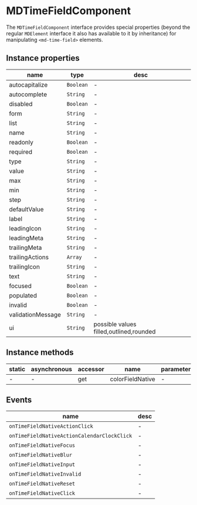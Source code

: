 # MDTimeFieldComponent
The `MDTimeFieldComponent` interface provides special properties (beyond the regular `MDElement` interface it also has available to it by inheritance) for manipulating `<md-time-field>` elements.

## Instance properties

name|type|desc
---|---|---
autocapitalize|`Boolean`|-
autocomplete|`String`|-
disabled|`Boolean`|-
form|`String`|-
list|`String`|-
name|`String`|-
readonly|`Boolean`|-
required|`Boolean`|-
type|`String`|-
value|`String`|-
max|`String`|-
min|`String`|-
step|`String`|-
defaultValue|`String`|-
label|`String`|-
leadingIcon|`String`|-
leadingMeta|`String`|-
trailingMeta|`String`|-
trailingActions|`Array`|-
trailingIcon|`String`|-
text|`String`|-
focused|`Boolean`|-
populated|`Boolean`|-
invalid|`Boolean`|-
validationMessage|`String`|-
ui|`String`|possible values filled,outlined,rounded

## Instance methods

static|asynchronous|accessor|name|parameters
---|---|---|---|---
-|-|get |colorFieldNative|-

## Events

name|desc
---|---
`onTimeFieldNativeActionClick`|-
`onTimeFieldNativeActionCalendarClockClick`|-
`onTimeFieldNativeFocus`|-
`onTimeFieldNativeBlur`|-
`onTimeFieldNativeInput`|-
`onTimeFieldNativeInvalid`|-
`onTimeFieldNativeReset`|-
`onTimeFieldNativeClick`|-
